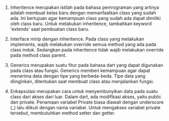 1. Inheritence merupakan istilah pada bahasa pemrograman yang artinya adalah membuat kelas baru dengan memanfaatkan class yang sudah ada. Ini bertujuan agar kemampuan class yang sudah ada dapat dimiliki oleh class baru. Untuk melakukan inheritence, tambahkan keyword 'extends' saat pembuatan class baru.

2. Interface mirip dengan inheritence. Pada class yang melakukan implements, wajib melakukan override semua method yang ada pada class induk. Sedangkan pada inheritence tidak wajib melakukan override pada method class parent.

3. Generics merupakan suatu fitur pada bahasa dart yang dapat digunakan pada class atau fungsi. Generics memberi kemampuan agar dapat menerima data dengan tipe yang berbeda-beda. Tipe data yang diinginkan, ditentukan saat membuat class atau menjalankan fungsi.

4. Enkapsulasi merupakan cara untuk menyembunyikan data pada suatu class dari akses dari luar. Dalam dart, ada modifikasi akses, yaitu public dan private. Penamaan variabel Private biasa diawali dengan underscore (_) lalu diikuti dengan nama variabel. Untuk mengakses variabel private tersebut, membutuhkan method setter dan getter.